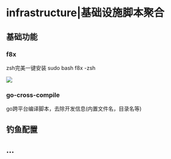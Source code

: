 # infrastructure|基础设施脚本聚合


## 基础功能

### f8x
zsh完美一键安装
sudo bash f8x -zsh

![](https://i.loli.net/2021/02/25/flKTqPIioWxA3Ng.png)

### go-cross-compile
go跨平台编译脚本，去除开发信息(内置文件名，目录名等)

## 钓鱼配置


## ...
